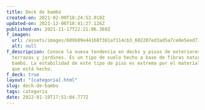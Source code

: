 ```yaml
---
title: Deck de bambú
created-on: 2021-02-09T18:24:52.010Z
updated-on: 2021-12-06T18:41:27.126Z
published-on: 2021-11-17T22:21:06.369Z
f_imagen:
  url: /assets/images/609b09e44168f381af114cb3_602207ed3ad5a7ce8e5eed73_deck-bambu-mexico.jpeg
  alt: null
f_descripcion: Conoce la nueva tendencia en decks y pisos de exteriores para
  terrazas y jardines. Es un tipo de suelo hecho a base de fibras naturales de
  bambú. La estabilidad de este tipo de piso es extrema por el material con el
  que está hecho.
f_deck: true
layout: "[categoria].html"
slug: deck-de-bambu
tags: categoria
date: 2022-01-19T17:51:04.777Z
---
```

